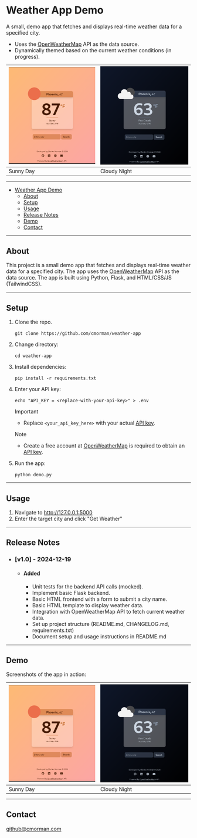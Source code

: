 # Weather App Demo

A small, demo app that fetches and displays real-time weather data for a specified city.
- Uses the [OpenWeatherMap](https://home.openweathermap.org/) API as the data source.
- Dynamically themed based on the current weather conditions (in progress).


| ![example-1](docs/readme_assets/v2-1.png) | ![example-2](docs/readme_assets/v2-2.png) |
| -- | -- |
| Sunny Day | Cloudy Night |


---

- [Weather App Demo](#weather-app-demo)
  - [About](#about)
  - [Setup](#setup)
  - [Usage](#usage)
  - [Release Notes](#release-notes)
  - [Demo](#demo)
  - [Contact](#contact)

---

## About

This project is a small demo app that fetches and displays real-time weather data for a specified city. The app uses the [OpenWeatherMap](https://home.openweathermap.org/) API as the data source. The app is built using Python, Flask, and HTML/CSS/JS (TailwindCSS).

---

## Setup

1. Clone the repo.
    ```
    git clone https://github.com/cmorman/weather-app
    ```
2. Change directory:
    ```
    cd weather-app
    ```
3. Install dependencies:
    ```
    pip install -r requirements.txt
    ```
4. Enter your API key:
    ```
    echo "API_KEY = <replace-with-your-api-key>" > .env
    ```
    > [!IMPORTANT]
    > - Replace `<your_api_key_here>` with your actual [API key](https://home.openweathermap.org/api_keys).

    > [!NOTE]
    > - Create a free account at [OpenWeatherMap](https://home.openweathermap.org/users/sign_up) is required to obtain an [API key](https://home.openweathermap.org/api_keys).

5. Run the app: 
    ```
    python demo.py
    ```

---

## Usage
1. Navigate to http://127.0.0.1:5000
2. Enter the target city and click "Get Weather"

---

## Release Notes

- ### [v1.0] - 2024-12-19
  - #### Added
    - Unit tests for the backend API calls (mocked).
    - Implement basic Flask backend.
    - Basic HTML frontend with a form to submit a city name.
    - Basic HTML template to display weather data.
    - Integration with OpenWeatherMap API to fetch current weather data.
    - Set up project structure (README.md, CHANGELOG.md, requirements.txt)
    - Document setup and usage instructions in README.md

---

## Demo

Screenshots of the app in action:

| ![example-1](docs/readme_assets/v2-1.png) | ![example-2](docs/readme_assets/v2-2.png) |
| -- | -- |
| Sunny Day | Cloudy Night |

---

## Contact

github@cmorman.com